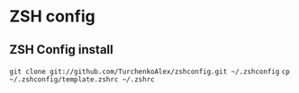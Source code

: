 # ZSH config

## ZSH Config install

`git clone git://github.com/TurchenkoAlex/zshconfig.git ~/.zshconfig`
`cp ~/.zshconfig/template.zshrc ~/.zshrc`